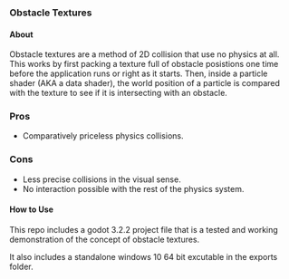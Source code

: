 ### Obstacle Textures

#### About

Obstacle textures are a method of 2D collision that use no physics at all. This works by first packing a texture full of obstacle posistions one time before the application runs or right as it starts. Then, inside a particle shader (AKA a data shader), the world position of a particle is compared with the texture to see if it is intersecting with an obstacle. 

### Pros

- Comparatively priceless physics collisions.

### Cons

- Less precise collisions in the visual sense.
- No interaction possible with the rest of the physics system.


#### How to Use

This repo includes a godot 3.2.2 project file that is a tested and working demonstration of the concept of obstacle textures.

It also includes a standalone windows 10 64 bit excutable in the exports folder.
